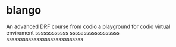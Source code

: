 # blango
An advanced DRF course from codio a playground for codio virtual enviroment
ssssssssssss
ssssasssssssssssss
ssssssssssssssssssssssssssss